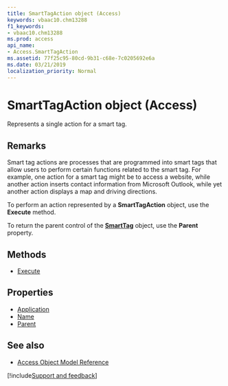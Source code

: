 ```yaml
---
title: SmartTagAction object (Access)
keywords: vbaac10.chm13288
f1_keywords:
- vbaac10.chm13288
ms.prod: access
api_name:
- Access.SmartTagAction
ms.assetid: 77f25c95-80cd-9b31-c68e-7c0205692e6a
ms.date: 03/21/2019
localization_priority: Normal
---
```



# SmartTagAction object (Access)

Represents a single action for a smart tag.


## Remarks

Smart tag actions are processes that are programmed into smart tags that allow users to perform certain functions related to the smart tag. For example, one action for a smart tag might be to access a website, while another action inserts contact information from Microsoft Outlook, while yet another action displays a map and driving directions.

To perform an action represented by a **SmartTagAction** object, use the **Execute** method.

To return the parent control of the **[SmartTag](Access.SmartTag.md)** object, use the **Parent** property.


## Methods

- [Execute](Access.SmartTagAction.Execute.md)

## Properties

- [Application](Access.SmartTagAction.Application.md)
- [Name](Access.SmartTagAction.Name.md)
- [Parent](Access.SmartTagAction.Parent.md)

## See also

- [Access Object Model Reference](overview/Access/object-model.md)


[!include[Support and feedback](~/includes/feedback-boilerplate.md)]